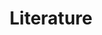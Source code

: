 ---
title: Literature
description: We publish open data
permalink: /fr/literature/search
layout: literature
lang-ref: literature
lang: fr
---